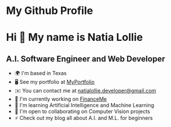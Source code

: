 # My Github Profile
Hi 👋 My name is Natia Lollie
=============================

A.I. Software Engineer and Web Developer
----------------------------------------

* 🌍  I'm based in Texas
* 🖥️  See my portfolio at [MyPortfolio](http://natialollie.success-way.co/)
* ✉️  You can contact me at [natialollie.developer@gmail.com](mailto:natialollie.developer@gmail.com)
* 🚀  I'm currently working on [FinanceMe](http://test.success-way.co/)
* 🧠  I'm learning Artificial Intelligence and Machine Learning
* 🤝  I'm open to collaborating on Computer Vision projects
* ⚡  Check out my blog all about A.I. and M.L. for beginners
